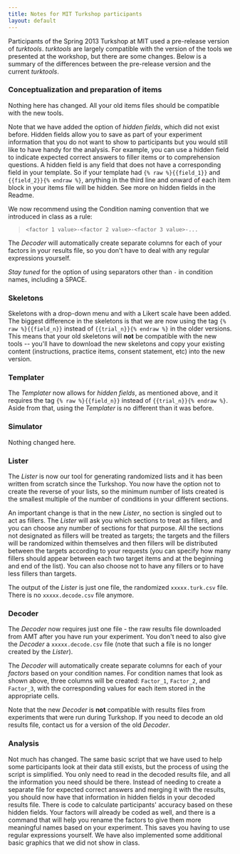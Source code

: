 ```yaml
---
title: Notes for MIT Turkshop participants
layout: default
---
```


Participants of the Spring 2013 Turkshop at MIT used a pre-release version of *turktools*. *turktools* are largely compatible with the version of the tools we presented at the workshop, but there are some changes. Below is a summary of the differences between the pre-release version and the current *turktools*.

### Conceptualization and preparation of items

Nothing here has changed. All your old items files should be compatible with the new tools. 

Note that we have added the option of *hidden fields*, which did not exist before. Hidden fields allow you to save as part of your experiment information that you do not want to show to participants but you would still like to have handy for the analysis. For example, you can use a hidden field to indicate expected correct answers to filler items or to comprehension questions. A hidden field is any field that does not have a corresponding field in your template. So if your template had `{% raw %}{{field_1}}` and `{{field_2}}{% endraw %}`, anything in the third line and onward of each item block in your items file will be hidden. See more on hidden fields in the Readme.

We now recommend using the Condition naming convention that we introduced in class as a rule: 
> `<factor 1 value>-<factor 2 value>-<factor 3 value>-...`

The *Decoder* will automatically create separate columns for each of your factors in your results file, so you don't have to deal with any regular expressions yourself. 

*Stay tuned* for the option of using separators other than `-` in condition names, including a SPACE. 


### Skeletons 

Skeletons with a drop-down menu and with a Likert scale have been added. The biggest difference in the skeletons is that we are now using the tag `{% raw %}{{field_n}}` instead of `{{trial_n}}{% endraw %}` in the older versions. This means that your old skeletons will **not** be compatible with the new tools -- you'll have to download the new skeletons and copy your existing content (instructions, practice items, consent statement, etc) into the new version. 

### Templater

The *Templater* now allows for *hidden fields*, as mentioned above, and it requires the tag `{% raw %}{{field_n}}` instead of `{{trial_n}}{% endraw %}`. Aside from that, using the *Templater* is no different than it was before. 

### Simulator

Nothing changed here. 

### Lister

The *Lister* is now our tool for generating randomized lists and it has been written from scratch since the Turkshop. You now have the option not to create the reverse of your lists, so the minimum number of lists created is the smallest multiple of the number of conditions in your different sections. 

An important change is that in the new *Lister*, no section is singled out to act as fillers. The *Lister* will ask you which sections to treat as fillers, and you can choose any number of sections for that purpose. All the sections not designated as fillers will be treated as targets; the targets and the fillers will be randomized within themselves and then fillers will be distributed between the targets according to your requests (you can specify how many fillers should appear between each two target items and at the beginning and end of the list). You can also choose not to have any fillers or to have less fillers than targets. 

The output of the *Lister* is just one file, the randomized `xxxxx.turk.csv` file. There is no `xxxxx.decode.csv` file anymore. 

### Decoder 

The *Decoder* now requires just one file - the raw results file downloaded from AMT after you have run your experiment. You don't need to also give the *Decoder* a `xxxxx.decode.csv` file (note that such a file is no longer created by the *Lister*). 

The *Decoder* will automatically create separate columns for each of your *factors* based on your condition names. For condition names that look as shown above, three columns will be created: `Factor_1`, `Factor_2`, and `Factor_3`, with the corresponding values for each item stored in the appropriate cells. 

Note that the new *Decoder* is **not** compatible with results files from experiments that were run during Turkshop. If you need to decode an old results file, contact us for a version of the old *Decoder*. 

### Analysis

Not much has changed. The same basic script that we have used to help some participants look at their data still exists, but the process of using the script is simplified. You only need to read in the decoded results file, and all the information you need should be there. Instead of needing to create a separate file for expected correct answers and merging it with the results, you should now have that information in hidden fields in your decoded results file. There is code to calculate participants' accuracy based on these hidden fields. Your factors will already be coded as well, and there is a command that will help you rename the factors to give them more meaningful names based on your experiment. This saves you having to use regular expressions yourself. We have also implemented some additional basic graphics that we did not show in class. 
